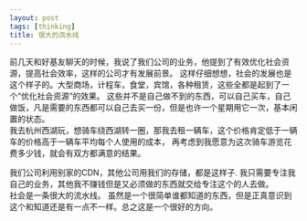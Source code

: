 ```yaml
---
layout: post
tags: [thinking]
title: 很大的流水线
---
```


前几天和好基友聊天的时候，我说了我们公司的业务，他提到了有效优化社会资源，提高社会效率，这样的公司才有发展前景。
这样仔细想想，社会的发展也是这个样子的。大型商场，计程车，食堂，宾馆，各种租赁，这些全都是起到了一个“优化社会资源”的效果。
这些并不是自己做不到的东西，可以自己买车，自己做饭，凡是需要的东西都可以自己去买一份，但是也许一个星期用它一次，基本闲置的状态。  
我去杭州西湖玩，想骑车绕西湖转一圈，那我去租一辆车，这个价格肯定低于一辆车的价格高于一辆车平均每个人使用的成本，
再考虑到我愿意为这次骑车游览花费多少钱，就会有双方都满意的结果。

我们公司利用别家的CDN，其他公司用我们的存储，都是这样子.
我只需要专注我自己的业务，其他我不赚钱但是又必须做的东西就交给专注这个的人去做。  
社会是一条很大的流水线。
虽然是一个很简单谁都知道的东西，但是正真意识到这个和知道还是有一点不一样。总之这是一个很好的方向。
